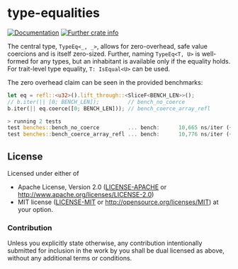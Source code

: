 # type-equalities
[![Documentation](https://docs.rs/type-equalities/badge.svg)](https://docs.rs/type-equalities/)
[![Further crate info](https://img.shields.io/crates/v/type-equalities.svg)](https://crates.io/crates/type-equalities)

The central type, `TypeEq<_, _>`, allows for zero-overhead, safe value coercions and is itself zero-sized.
Further, naming `TypeEq<T, U>` is well-formed for any types, but an inhabitant is available only if the
equality holds. For trait-level type equality, `T: IsEqual<U>` can be used.

The zero overhead claim can be seen in the provided benchmarks:

```rust
let eq = refl::<u32>().lift_through::<SliceF<BENCH_LEN>>();
// b.iter(|| [0; BENCH_LEN]);         // bench_no_coerce
b.iter(|| eq.coerce([0; BENCH_LEN])); // bench_coerce_array_refl

> running 2 tests
test benches::bench_no_coerce         ... bench:      10,665 ns/iter (+/- 695)
test benches::bench_coerce_array_refl ... bench:      10,776 ns/iter (+/- 1,004)
```

## License

Licensed under either of
 * Apache License, Version 2.0 ([LICENSE-APACHE](LICENSE-APACHE) or http://www.apache.org/licenses/LICENSE-2.0)
 * MIT license ([LICENSE-MIT](LICENSE-MIT) or http://opensource.org/licenses/MIT)
at your option.

### Contribution

Unless you explicitly state otherwise, any contribution intentionally submitted
for inclusion in the work by you shall be dual licensed as above, without any
additional terms or conditions.
